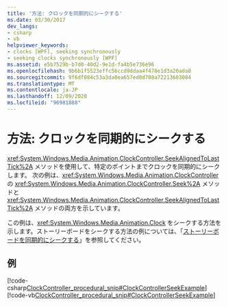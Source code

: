 ```yaml
---
title: '方法: クロックを同期的にシークする'
ms.date: 03/30/2017
dev_langs:
- csharp
- vb
helpviewer_keywords:
- clocks [WPF], seeking synchronously
- seeking clocks synchronously [WPF]
ms.assetid: e5b7529b-b7d0-40d2-9e1d-fa4b5e736e96
ms.openlocfilehash: 9b6b1f5523effc56ccd9ddaa4f478e1d3a20ada8
ms.sourcegitcommit: 9f6df084c53a3da0ea657ed0d708a72213683084
ms.translationtype: MT
ms.contentlocale: ja-JP
ms.lasthandoff: 12/09/2020
ms.locfileid: "96981888"
---
```

# <a name="how-to-seek-a-clock-synchronously"></a>方法: クロックを同期的にシークする
<xref:System.Windows.Media.Animation.ClockController.SeekAlignedToLastTick%2A> メソッドを使用して、特定のポイントまでクロックを同期的にシークします。 次の例は、<xref:System.Windows.Media.Animation.ClockController> の <xref:System.Windows.Media.Animation.ClockController.Seek%2A> メソッドと <xref:System.Windows.Media.Animation.ClockController.SeekAlignedToLastTick%2A> メソッドの両方を示しています。  
  
 この例は、<xref:System.Windows.Media.Animation.Clock> をシークする方法を示します。ストーリーボードをシークする方法の例については、「[ストーリーボードを同期的にシークする](how-to-seek-a-storyboard-synchronously.md)」を参照してください。  
  
## <a name="example"></a>例  
 [!code-csharp[ClockController_procedural_snip#ClockControllerSeekExample](~/samples/snippets/csharp/VS_Snippets_Wpf/ClockController_procedural_snip/CSharp/SeekAlignedToLastTickExample.cs#clockcontrollerseekexample)]
 [!code-vb[ClockController_procedural_snip#ClockControllerSeekExample](~/samples/snippets/visualbasic/VS_Snippets_Wpf/ClockController_procedural_snip/visualbasic/seekalignedtolasttickexample.vb#clockcontrollerseekexample)]
